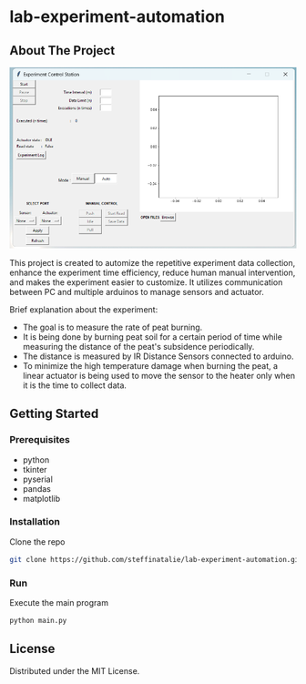 # lab-experiment-automation

## About The Project

![Product Name Screen Shot](img/window.png)

This project is created to automize the repetitive experiment data collection, enhance the experiment time efficiency, reduce human manual intervention, and makes the experiment easier to customize. It utilizes communication between PC and multiple arduinos to manage sensors and actuator.

Brief explanation about the experiment:
* The goal is to measure the rate of peat burning. 
* It is being done by burning peat soil for a certain period of time while measuring the distance of the peat's subsidence periodically. 
* The distance is measured by IR Distance Sensors connected to arduino.
* To minimize the high temperature damage when burning the peat, a linear actuator is being used to move the sensor to the heater only when it is the time to collect data.

## Getting Started

### Prerequisites

* python
* tkinter
* pyserial
* pandas
* matplotlib

### Installation

Clone the repo
   ```sh
   git clone https://github.com/steffinatalie/lab-experiment-automation.git
   ```

### Run
Execute the main program
```sh
python main.py
```

## License

Distributed under the MIT License.
